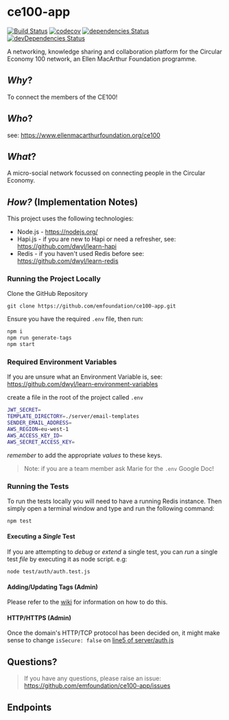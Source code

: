 # ce100-app

[![Build Status](https://travis-ci.org/emfoundation/ce100-app.svg?branch=master)](https://travis-ci.org/emfoundation/ce100-app)
[![codecov](https://codecov.io/gh/emfoundation/ce100-app/branch/master/graph/badge.svg)](https://codecov.io/gh/emfoundation/ce100-app)
[![dependencies Status](https://david-dm.org/emfoundation/ce100-app/status.svg)](https://david-dm.org/emfoundation/ce100-app)
[![devDependencies Status](https://david-dm.org/emfoundation/ce100-app/dev-status.svg)](https://david-dm.org/emfoundation/ce100-app?type=dev)


A networking, knowledge sharing and collaboration platform for the Circular Economy 100 network, an Ellen MacArthur Foundation programme.

## _Why_?

To connect the members of the CE100!

## _Who_?

see: https://www.ellenmacarthurfoundation.org/ce100

## _What_?

A micro-social network focussed on connecting people in the Circular Economy.


## _How?_ (Implementation Notes)

This project uses the following technologies:

+ Node.js - https://nodejs.org/
+ Hapi.js - if you are new to Hapi or need a refresher, see: https://github.com/dwyl/learn-hapi
+ Redis - if you haven't used Redis before see: https://github.com/dwyl/learn-redis

### Running the Project Locally

Clone the GitHub Repository

```
git clone https://github.com/emfoundation/ce100-app.git
```
Ensure you have the required `.env` file, then run:

```sh
npm i
npm run generate-tags
npm start
```

### Required Environment Variables

If you are unsure what an Environment Variable is, see: https://github.com/dwyl/learn-environment-variables

create a file in the root of the project called `.env`

```sh
JWT_SECRET=
TEMPLATE_DIRECTORY=./server/email-templates
SENDER_EMAIL_ADDRESS=
AWS_REGION=eu-west-1
AWS_ACCESS_KEY_ID=
AWS_SECRET_ACCESS_KEY=
```
_remember_ to add the appropriate _values_ to these keys.

> Note: if you are a team member ask Marie for the `.env` Google Doc!

### Running the Tests

To run the tests locally you will need to have a running Redis instance.
Then simply open a terminal window and type and run the following command:

```js
npm test
```

#### Executing a _Single_ Test

If you are attempting to _debug_ or _extend_ a single test,
you can _run_ a single test _file_ by executing it as node script. e.g:

```
node test/auth/auth.test.js
```

#### Adding/Updating Tags (Admin)

Please refer to the [wiki](https://github.com/emfoundation/ce100-app/wiki/Add-Update-Tags) for information on how to do this.

#### HTTP/HTTPS (Admin)

Once the domain's HTTP/TCP protocol has been decided on, it might make sense to change ```isSecure: false``` on [line5 of server/auth.js](https://github.com/emfoundation/ce100-app/blob/master/server/auth.js#L5)

## Questions?

> If you have any questions, please raise an issue: https://github.com/emfoundation/ce100-app/issues

## Endpoints

